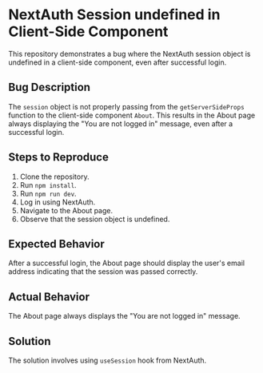 # NextAuth Session undefined in Client-Side Component

This repository demonstrates a bug where the NextAuth session object is undefined in a client-side component, even after successful login.

## Bug Description
The `session` object is not properly passing from the `getServerSideProps` function to the client-side component `About`.  This results in the About page always displaying the "You are not logged in" message, even after a successful login.

## Steps to Reproduce
1. Clone the repository.
2. Run `npm install`.
3. Run `npm run dev`.
4. Log in using NextAuth.
5. Navigate to the About page.
6. Observe that the session object is undefined.

## Expected Behavior
After a successful login, the About page should display the user's email address indicating that the session was passed correctly.

## Actual Behavior
The About page always displays the "You are not logged in" message.

## Solution
The solution involves using `useSession` hook from NextAuth.
